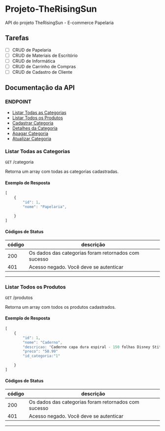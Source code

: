 # Projeto-TheRisingSun

API do projeto TheRisingSun - E-commerce Papelaria

## Tarefas

- [ ] CRUD de Papelaria
- [ ] CRUD de Materiais de Escritório
- [ ] CRUD de Informática
- [ ] CRUD de Carrinho de Compras
- [ ] CRUD de Cadastro de Cliente

## Documentação da API

### ENDPOINT
- [Listar Todas as Categorias](#listar-todas-as-categorias)
- [Listar Todos os Produtos](#listar-todos-os-produtos)
- [Cadastrar Categoria](#cadastrar-categoria)
- [Detalhes da Categoria](#detalhes-da-categoria)
- [Apagar Categoria](#apagar-categoria)
- [Atualizar Categoria](#atualizar-categoria)



### Listar Todas as Categorias

`GET` /categoria

Retorna um array com todas as categorias cadastradas.

#### Exemplo de Resposta

```js
[
    {
        "id": 1,
        "nome": "Papelaria",
        
    }
]
```

#### Códigos de Status

|código|descrição|
|------|---------|
|200|Os dados das categorias foram retornados com sucesso
|401|Acesso negado. Você deve se autenticar

---
### Listar Todos os Produtos

`GET` /produtos

Retorna um array com todos os produtos cadastrados.

#### Exemplo de Resposta

```js
[
    {
        "id": 1,
        "nome": "Caderno",
        "descricao: "Caderno capa dura espiral - 150 folhas Disney Stitch",
        "preco": "50.99"
        "id_categoria:"1"
        
    }
]
```

#### Códigos de Status

|código|descrição|
|------|---------|
|200|Os dados das categorias foram retornados com sucesso
|401|Acesso negado. Você deve se autenticar

---
